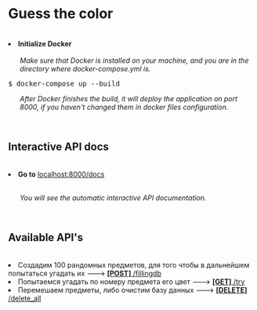 <h1>Guess the color</h1><br>
<li>
  <strong>Initialize Docker</strong><br><br>
  <ul><em>Make sure that Docker is installed on your machine, and you are in the directory where docker-compose.yml is.</em></ul>
<pre>$ docker-compose up --build</pre>
  <ul><em>After Docker finishes the build, it will deploy the application on port 8000, if you haven't changed them in docker files configuration.</em></ul>
</li><br>


<h2>Interactive API docs</h2><br>
<li><strong>Go to</strong> <a href="http://localhost:8000/docs" rel="nofollow">localhost:8000/docs</a></li><br>
<ul><em>You will see the automatic interactive API documentation.</em></ul><br>


<h2>Available API's </h2><br>
<li>Создадим 100 рандомных предметов, для того чтобы в дальнейшем попытаться угадать их ---> <a href="http://localhost:8000/docs#/%D0%A1reate%20random%20items/post_fillingdb_post"><strong>[POST]</strong> /fillingdb</a></li>
<li>Попытаемся угадать по номеру предмета его цвет ---> <a href="http://localhost:8000/docs#/Trying%20to%20guess/get_try_get"><strong>[GET]</strong> /try</a></li>
<li>Перемешаем предметы, либо очистим базу данных ---> <a href="http://localhost:8000/docs#/Clear/delete_delete_all__delete"><strong>[DELETE]</strong> /delete_all</a></li>
